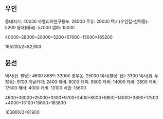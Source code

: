 ## 우인
등대지기: 40000
까멜리아인구룡포: 28000
주유: 20000
택시(우인집-삼덕동): 5200
쌍때(태국): 57000
썰파: 15000

40000+28000+20000+5200+57000+15000=165200 

165200/2=82,600 

## 윤선
택시(집-불당): 4600
8889: 33000
깡우동: 25000
택시(불당-집): 3300
택시(집-두정동): 9700
맥날커피: 2400
캐비: 8000
캐피: 9800
캐비: 14000
캐비: 3800
캐비: 17500
캐비: 4000
캐비: 13100
배민: 15600

4600+33000+25000+3300+9700+2400+8000+9800+14000+3800+17500+4000+13100+15600=163800 

163800/2=81900 
